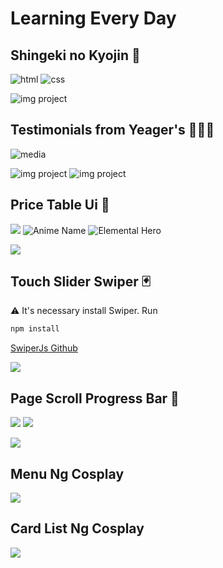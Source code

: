 # Learning Every Day

## Shingeki no Kyojin 📅
![html](https://img.shields.io/badge/HTML-orange.svg) ![css](https://img.shields.io/badge/CSS-blue.svg)

![img project](.github/calendar-ui-design.png)

## Testimonials from Yeager's 👨‍👦‍👦

![media](https://img.shields.io/badge/Media-red.svg)

![img project](.github/testimonials-card1.png)
![img project](.github/testimonials-card2.png)

## Price Table Ui 🤑

![](https://img.shields.io/badge/Slifer-RED-red.svg)
![Anime Name](https://img.shields.io/badge/YuGiOhGx-yellow.svg)
![Elemental Hero](https://img.shields.io/badge/Elemental-Hero-green.svg)

![](.github/price-table-ui.png)

## Touch Slider Swiper 🃏

⚠️ It's necessary install Swiper. Run

```bash
npm install
```

[SwiperJs Github](https://github.com/nolimits4web/swiper)

![](.github/touch-slider-swiper.png)

## Page Scroll Progress Bar 📜

![](https://img.shields.io/badge/Scroll-008aff.svg) ![](https://img.shields.io/badge/Progress-00ffe7.svg)

![](.github/page-scroll-progress-bar1.png)

## Menu Ng Cosplay

![](.github/menu-ng-cosplay.png)

## Card List Ng Cosplay

![](.github/card-list-ng-cosplay.png)